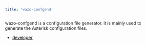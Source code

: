 ```yaml
---
title: 'wazo-confgend'
---
```


wazo-confgend is a configuration file generator. It is mainly used to
generate the Asterisk configuration files.

- [developer](/uc-doc/system/wazo-confdgen/developer)
